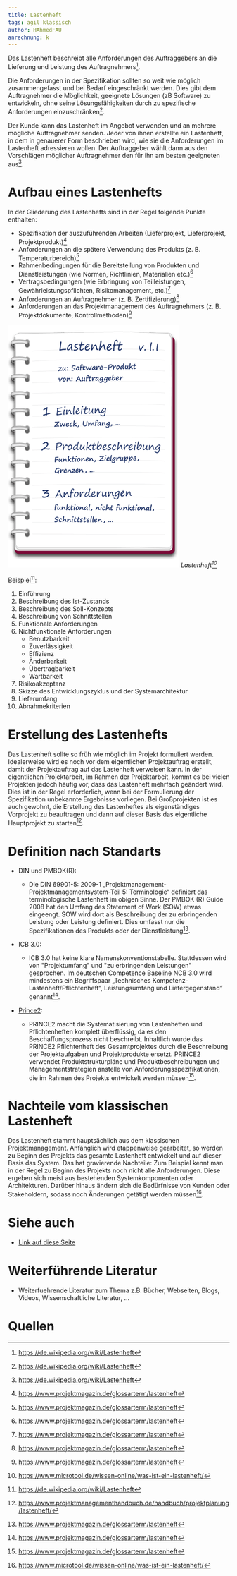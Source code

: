 ```yaml
---
title: Lastenheft
tags: agil klassisch
author: HAhmedFAU
anrechnung: k
---
```


Das Lastenheft beschreibt alle Anforderungen des Auftraggebers an die Lieferung und Leistung des Auftragnehmers[^1].

Die Anforderungen in der Spezifikation sollten so weit wie möglich zusammengefasst und bei Bedarf eingeschränkt werden. 
Dies gibt dem Auftragnehmer die Möglichkeit, geeignete Lösungen (zB Software) zu entwickeln, ohne seine Lösungsfähigkeiten durch zu spezifische Anforderungen einzuschränken[^1].

Der Kunde kann das Lastenheft im Angebot verwenden und an mehrere mögliche Auftragnehmer senden. Jeder von ihnen erstellte ein Lastenheft, in dem in genauerer Form beschrieben wird, wie sie die Anforderungen im Lastenheft adressieren wollen. Der Auftraggeber wählt dann aus den Vorschlägen möglicher Auftragnehmer den für ihn am besten geeigneten aus[^1].

# Aufbau eines Lastenhefts

In der Gliederung des Lastenhefts sind in der Regel folgende Punkte enthalten:
* Spezifikation der auszuführenden Arbeiten (Lieferprojekt, Lieferprojekt, Projektprodukt)[^2]
* Anforderungen an die spätere Verwendung des Produkts (z. B. Temperaturbereich)[^2]
* Rahmenbedingungen für die Bereitstellung von Produkten und Dienstleistungen (wie Normen, Richtlinien, Materialien etc.)[^2]
* Vertragsbedingungen (wie Erbringung von Teilleistungen, Gewährleistungspflichten, Risikomanagement, etc.)[^2]
* Anforderungen an Auftragnehmer (z. B. Zertifizierung)[^2]
* Anforderungen an das Projektmanagement des Auftragnehmers (z. B. Projektdokumente, Kontrollmethoden)[^2]

![Beispielabbildung](Lastenheft/lastenheft.png)
*Lastenheft[^3]*

Beispiel[^1]:

1. Einführung
2. Beschreibung des Ist-Zustands
3. Beschreibung des Soll-Konzepts
4. Beschreibung von Schnittstellen
5. Funktionale Anforderungen
6. Nichtfunktionale Anforderungen
   * Benutzbarkeit
   * Zuverlässigkeit
   * Effizienz
   * Änderbarkeit
   * Übertragbarkeit
   * Wartbarkeit
7. Risikoakzeptanz
8. Skizze des Entwicklungszyklus und der Systemarchitektur
9. Lieferumfang
10. Abnahmekriterien

# Erstellung des Lastenhefts

Das Lastenheft sollte so früh wie möglich im Projekt formuliert werden. Idealerweise wird es noch vor dem eigentlichen Projektauftrag erstellt, damit der Projektauftrag auf das Lastenheft verweisen kann. In der eigentlichen Projektarbeit, im Rahmen der Projektarbeit, kommt es bei vielen Projekten jedoch häufig vor, dass das Lastenheft mehrfach geändert wird. Dies ist in der Regel erforderlich, wenn bei der Formulierung der Spezifikation unbekannte Ergebnisse vorliegen. Bei Großprojekten ist es auch gewohnt, die Erstellung des Lastenheftes als eigenständiges Vorprojekt zu beauftragen und dann auf dieser Basis das eigentliche Hauptprojekt zu starten[^4].

# Definition nach Standarts

* DIN und PMBOK(R):
  - Die DIN 69901-5: 2009-1 „Projektmanagement-Projektmanagementsystem-Teil 5: Terminologie“ definiert das terminologische Lastenheft im obigen Sinne. Der PMBOK (R) Guide 2008 hat den Umfang des Statement of Work (SOW) etwas eingeengt. SOW wird dort als Beschreibung der zu erbringenden Leistung oder Leistung definiert. Dies umfasst nur die Spezifikationen des Produkts oder der Dienstleistung[^2].
  
* ICB 3.0:
  - ICB 3.0 hat keine klare Namenskonventionstabelle. Stattdessen wird  von "Projektumfang" und "zu erbringenden Leistungen" gesprochen. Im deutschen Competence Baseline NCB 3.0 wird mindestens ein Begriffspaar „Technisches Kompetenz-Lastenheft/Pflichtenheft“, Leistungsumfang und Liefergegenstand“ genannt[^2].
  
* [Prince2](prince2.md):
  - PRINCE2 macht die Systematisierung von Lastenheften und Pflichtenheften komplett überflüssig, da es den Beschaffungsprozess nicht beschreibt. Inhaltlich wurde das PRINCE2 Pflichtenheft des Gesamtprojektes durch die Beschreibung der Projektaufgaben und Projektprodukte ersetzt. PRINCE2 verwendet Produktstrukturpläne und Produktbeschreibungen und Managementstrategien anstelle von Anforderungsspezifikationen, die im Rahmen des Projekts entwickelt werden müssen[^2]. 

# Nachteile vom klassischen Lastenheft

Das Lastenheft stammt hauptsächlich aus dem klassischen Projektmanagement. Anfänglich wird etappenweise gearbeitet, so werden zu Beginn des Projekts das gesamte Lastenheft entwickelt und auf dieser Basis das System. Das hat gravierende Nachteile: 
Zum Beispiel kennt man in der Regel zu Beginn des Projekts noch nicht alle Anforderungen. Diese ergeben sich meist aus bestehenden Systemkomponenten oder Architekturen. Darüber hinaus ändern sich die Bedürfnisse von Kunden oder Stakeholdern, sodass noch Änderungen getätigt werden müssen[^3].

# Siehe auch

* [Link auf diese Seite](Lastenheft.md)

# Weiterführende Literatur

* Weiterfuehrende Literatur zum Thema z.B. Bücher, Webseiten, Blogs, Videos, Wissenschaftliche Literatur, ...

# Quellen

[^1]: https://de.wikipedia.org/wiki/Lastenheft
[^2]: https://www.projektmagazin.de/glossarterm/lastenheft
[^3]: https://www.microtool.de/wissen-online/was-ist-ein-lastenheft/
[^4]: https://www.projektmanagementhandbuch.de/handbuch/projektplanung/lastenheft/

